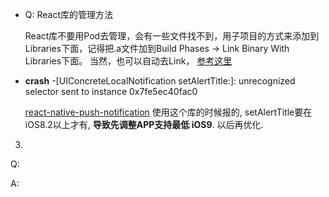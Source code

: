 - Q: React库的管理方法

    React库不要用Pod去管理，会有一些文件找不到，用子项目的方式来添加到Libraries下面，记得把.a文件加到Build Phases -> Link Binary With Libraries下面。
   当然，也可以自动去Link， [参考这里](http://facebook.github.io/react-native/docs/linking-libraries-ios.html#content)

- **crash** -[UIConcreteLocalNotification setAlertTitle:]: unrecognized selector sent to instance 0x7fe5ec40fac0
    
    [react-native-push-notification](https://github.com/zo0r/react-native-push-notification)
    使用这个库的时候报的, setAlertTitle要在 iOS8.2以上才有, **导致先调整APP支持最低 iOS9**. 以后再优化.



3.
Q:

A:

